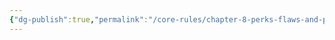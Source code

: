 ```yaml
---
{"dg-publish":true,"permalink":"/core-rules/chapter-8-perks-flaws-and-points/perks-list/trait/senses/standard-vision/"}
---
```


